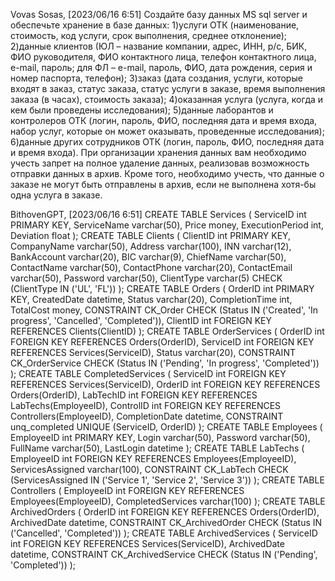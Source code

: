 Vovas Sosas, [2023/06/16 6:51]
Создайте базу данных MS sql server и обеспечьте хранение в базе данных:
1)услуги ОТК (наименование, стоимость, код услуги, срок выполнения, среднее отклонение);
2)данные клиентов (ЮЛ – название компании, адрес, ИНН, р/с, БИК, ФИО руководителя, ФИО контактного лица, телефон контактного лица, e-mail, пароль; для ФЛ – e-mail, пароль, ФИО, дата рождения, серия и номер паспорта, телефон);
3)заказ (дата создания, услуги, которые входят в заказ, статус заказа, статус услуги в заказе, время выполнения заказа (в часах), стоимость заказа);
4)оказанная услуга (услуга, когда и кем были проведены исследования);
5)данные лаборантов и контролеров ОТК (логин, пароль, ФИО, последняя дата и время входа, набор услуг, которые он может оказывать, проведенные исследования);
6)данные других сотрудников ОТК (логин, пароль, ФИО, последняя дата и время входа).
При организации хранения данных вам необходимо учесть запрет на полное удаление данных, реализовав возможность отправки данных в архив. Кроме того, необходимо учесть, что данные о заказе не могут быть отправлены в архив, если не выполнена хотя-бы одна услуга в заказе.

BithovenGPT, [2023/06/16 6:51]
CREATE TABLE Services (
  ServiceID int PRIMARY KEY,
  ServiceName varchar(50),
  Price money,
  ExecutionPeriod int,
  Deviation float
);
CREATE TABLE Clients (
  ClientID int PRIMARY KEY,
  CompanyName varchar(50),
  Address varchar(100),
  INN varchar(12),
  BankAccount varchar(20),
  BIC varchar(9),
  ChiefName varchar(50),
  ContactName varchar(50),
  ContactPhone varchar(20),
  ContactEmail varchar(50),
  Password varchar(50),
  ClientType varchar(5) CHECK (ClientType IN ('UL', 'FL'))
);
CREATE TABLE Orders (
  OrderID int PRIMARY KEY,
  CreatedDate datetime,
  Status varchar(20),
  CompletionTime int,
  TotalCost money,
  CONSTRAINT CK_Order CHECK (Status IN ('Created', 'In progress', 'Cancelled', 'Completed')),
  ClientID int FOREIGN KEY REFERENCES Clients(ClientID)
);
CREATE TABLE OrderServices (
  OrderID int FOREIGN KEY REFERENCES Orders(OrderID),
  ServiceID int FOREIGN KEY REFERENCES Services(ServiceID),
  Status varchar(20),
  CONSTRAINT CK_OrderService CHECK (Status IN ('Pending', 'In progress', 'Completed'))
);
CREATE TABLE CompletedServices (
  ServiceID int FOREIGN KEY REFERENCES Services(ServiceID),
  OrderID int FOREIGN KEY REFERENCES Orders(OrderID),
  LabTechID int FOREIGN KEY REFERENCES LabTechs(EmployeeID),
  ControlID int FOREIGN KEY REFERENCES Controllers(EmployeeID),
  CompletionDate datetime,
  CONSTRAINT unq_completed UNIQUE (ServiceID, OrderID)
);
CREATE TABLE Employees (
  EmployeeID int PRIMARY KEY,
  Login varchar(50),
  Password varchar(50),
  FullName varchar(50),
  LastLogin datetime
);
CREATE TABLE LabTechs (
  EmployeeID int FOREIGN KEY REFERENCES Employees(EmployeeID),
  ServicesAssigned varchar(100),
  CONSTRAINT CK_LabTech CHECK (ServicesAssigned IN ('Service 1', 'Service 2', 'Service 3'))
);
CREATE TABLE Controllers (
  EmployeeID int FOREIGN KEY REFERENCES Employees(EmployeeID),
  CompletedServices varchar(100)
);
CREATE TABLE ArchivedOrders (
  OrderID int FOREIGN KEY REFERENCES Orders(OrderID),
  ArchivedDate datetime,
  CONSTRAINT CK_ArchivedOrder CHECK (Status IN ('Cancelled', 'Completed'))
);
CREATE TABLE ArchivedServices (
  ServiceID int FOREIGN KEY REFERENCES Services(ServiceID),
  ArchivedDate datetime,
  CONSTRAINT CK_ArchivedService CHECK (Status IN ('Pending', 'Completed'))
);








